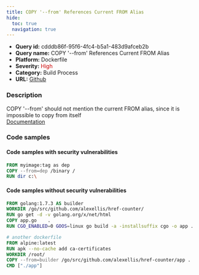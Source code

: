 ```yaml
---
title: COPY '--from' References Current FROM Alias
hide:
  toc: true
  navigation: true
---
```


<style>
  .highlight .hll {
    background-color: #ff171742;
  }
  .md-content {
    max-width: 1100px;
    margin: 0 auto;
  }
</style>

-   **Query id:** cdddb86f-95f6-4fc4-b5a1-483d9afceb2b
-   **Query name:** COPY '--from' References Current FROM Alias
-   **Platform:** Dockerfile
-   **Severity:** <span style="color:#C00">High</span>
-   **Category:** Build Process
-   **URL:** [Github](https://github.com/Checkmarx/kics/tree/master/assets/queries/dockerfile/copy_from_references_current_from_alias)

### Description
COPY '--from' should not mention the current FROM alias, since it is impossible to copy from itself<br>
[Documentation](https://docs.docker.com/develop/develop-images/multistage-build/)

### Code samples
#### Code samples with security vulnerabilities
```dockerfile title="Postitive test num. 1 - dockerfile file" hl_lines="2"
FROM myimage:tag as dep
COPY --from=dep /binary /
RUN dir c:\ 
```


#### Code samples without security vulnerabilities
```dockerfile title="Negative test num. 1 - dockerfile file"
FROM golang:1.7.3 AS builder
WORKDIR /go/src/github.com/alexellis/href-counter/
RUN go get -d -v golang.org/x/net/html
COPY app.go    .
RUN CGO_ENABLED=0 GOOS=linux go build -a -installsuffix cgo -o app .

# another dockerfile
FROM alpine:latest
RUN apk --no-cache add ca-certificates
WORKDIR /root/
COPY --from=builder /go/src/github.com/alexellis/href-counter/app .
CMD ["./app"]

```
